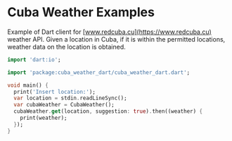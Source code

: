 # Cuba Weather Examples

Example of Dart client for [www.redcuba.cu](https://www.redcuba.cu) weather API. Given a location in Cuba, if it is within the permitted locations, weather data on the location is obtained.

```dart
import 'dart:io';

import 'package:cuba_weather_dart/cuba_weather_dart.dart';

void main() {
  print('Insert location:');
  var location = stdin.readLineSync();
  var cubaWeather = CubaWeather();
  cubaWeather.get(location, suggestion: true).then((weather) {
    print(weather);
  });
}
```
